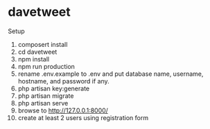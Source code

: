 # davetweet

Setup
1. composert install
2. cd davetweet
3. npm install
4. npm run production
5. rename .env.example to .env and put database name, username, hostname, and password if any.
6. php artisan key:generate
7. php artisan migrate
8. php artisan serve
9. browse to http://127.0.0.1:8000/
10. create at least 2 users using registration form

